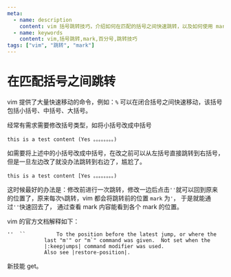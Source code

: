 ```yaml
---
meta:
  - name: description
    content: vim 括号跳转技巧，介绍如何在匹配的括号之间快速跳转，以及如何使用 mark 功能快速返回
  - name: keywords
    content: vim,括号跳转,mark,百分号,跳转技巧
tags: ["vim", "跳转", "mark"]
---
```


# 在匹配括号之间跳转

vim 提供了大量快速移动的命令，例如：`%` 可以在闭合括号之间快速移动，该括号包括小括号、中括号、大括号。

经常有需求需要修改括号类型，如将小括号改成中括号

```
this is a test content (Yes 。。。。。。。。)
```

如需要将上述中的小括号改成中括号，在改之前可以从左括号直接跳转到右括号，但是一旦左边改了就没办法跳转到右边了，尴尬了。


```
this is a test content [Yes 。。。。。。。。)
```

这时候最好的办法是：修改前进行一次跳转，修改一边后点击`''`就可以回到原来的位置了，原来每次`%`跳转，vim 都会将跳转前的位置 `mark` 为`'`，
于是就能通过`''`快速回去了，
通过查看 mark 内容能看到各个 mark 的位置。


<ImgView title="在匹配括号之间跳转" url="https://9.z.wiki/autoupload/20240228/eOf2.1766X2540-image.png" />

vim 的官方文档解释如下：

```
''  ``			To the position before the latest jump, or where the
			last "m'" or "m`" command was given.  Not set when the
			|:keepjumps| command modifier was used.
			Also see |restore-position|.
```



新技能 get。

